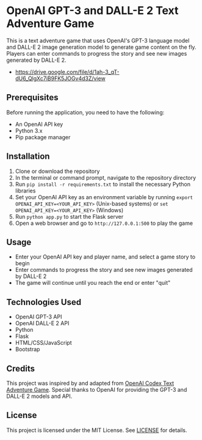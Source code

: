# OpenAI GPT-3 and DALL-E 2 Text Adventure Game

This is a text adventure game that uses OpenAI's GPT-3 language model and DALL-E 2 image generation model to generate game content on the fly. Players can enter commands to progress the story and see new images generated by DALL-E 2.

- https://drive.google.com/file/d/1ah-3_qT-dU6_QlgXc7iB9FK5JOGv4d3Z/view

## Prerequisites

Before running the application, you need to have the following:

- An OpenAI API key
- Python 3.x
- Pip package manager

## Installation

1. Clone or download the repository
2. In the terminal or command prompt, navigate to the repository directory
3. Run `pip install -r requirements.txt` to install the necessary Python libraries
4. Set your OpenAI API key as an environment variable by running `export OPENAI_API_KEY=<YOUR_API_KEY>` (Unix-based systems) or `set OPENAI_API_KEY=<YOUR_API_KEY>` (Windows)
5. Run `python app.py` to start the Flask server
6. Open a web browser and go to `http://127.0.0.1:500` to play the game

## Usage

- Enter your OpenAI API key and player name, and select a game story to begin
- Enter commands to progress the story and see new images generated by DALL-E 2
- The game will continue until you reach the end or enter "quit"

## Technologies Used

- OpenAI GPT-3 API
- OpenAI DALL-E 2 API
- Python
- Flask
- HTML/CSS/JavaScript
- Bootstrap

## Credits

This project was inspired by and adapted from [OpenAI Codex Text Adventure Game](https://github.com/openai/codex-adventure). Special thanks to OpenAI for providing the GPT-3 and DALL-E 2 models and API.

## License

This project is licensed under the MIT License. See [LICENSE](LICENSE) for details.
